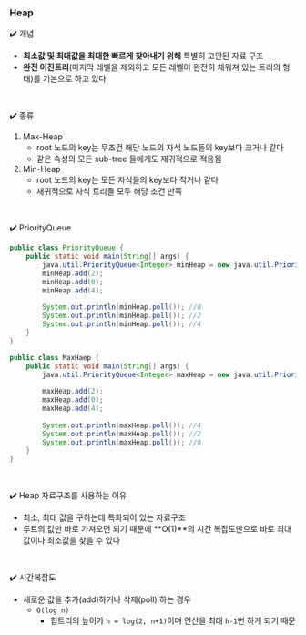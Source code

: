 ### Heap

:heavy_check_mark: 개념

- **최소값 및 최대값을 최대한 빠르게 찾아내기 위해** 특별히 고안된 자료 구조
- **완전 이진트리**(마지막 레벨을 제외하고 모든 레벨이 완전히 채워져 있는 트리의 형태)를 기본으로 하고 있다

<br>

:heavy_check_mark: 종류

1. Max-Heap
   - root 노드의 key는 무조건 해당 노드의 자식 노드들의 key보다 크거나 같다
   - 같은 속성의 모든 sub-tree 들에게도 재귀적으로 적용됨
2. Min-Heap
   - root 노드의 key는 모든 자식들의 key보다 작거나 같다
   - 재귀적으로 자식 트리들 모두 해당 조건 만족

<br>

:heavy_check_mark: PriorityQueue

````java
public class PriorityQueue {
    public static void main(String[] args) {
        java.util.PriorityQueue<Integer> minHeap = new java.util.PriorityQueue<>();
        minHeap.add(2);
        minHeap.add(0);
        minHeap.add(4);
        
        System.out.println(minHeap.poll()); //0
        System.out.println(minHeap.poll()); //2
        System.out.println(minHeap.poll()); //4
    }
}

public class MaxHaep {
    public static void main(String[] args) {
        java.util.PriorityQueue<Integer> maxHeap = new java.util.PriorityQueue<>((o1, 02) -> Integer.compare(o1, o2));
        
        maxHeap.add(2);
        maxHeap.add(0);
        maxHeap.add(4);
        
        System.out.println(maxHeap.poll()); //4
        System.out.println(maxHeap.poll()); //2
        System.out.println(maxHeap.poll()); //0
    }
}
````

<br>

:heavy_check_mark: Heap 자료구조를 사용하는 이유

- 최소, 최대 값을 구하는데 특화되어 있는 자료구조
- 루트의 값만 바로 가져오면 되기 때문에 **O(1)**의 시간 복잡도만으로 바로 최대값이나 최소값을 찾을 수 있다

<br>

:heavy_check_mark: 시간복잡도

- 새로운 값을 추가(add)하거나 삭제(poll) 하는 경우
  - `O(log n)`
    - 힙트리의 높이가 `h = log(2, n+1)`이며 연산을 최대 `h-1`번 하게 되기 때문
